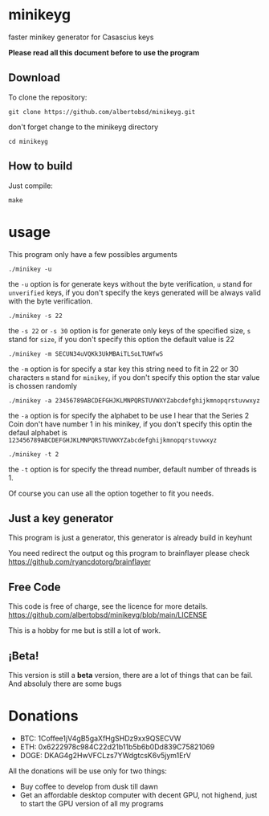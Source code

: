 # minikeyg

faster minikey generator for Casascius keys

**Please read all this document before to use the program**

## Download

To clone the repository:

```
git clone https://github.com/albertobsd/minikeyg.git
```

don't forget change to the minikeyg directory

`cd minikeyg`


## How to build

Just compile:

```
make
```

# usage

This program only have a few possibles arguments

```
./minikey -u 
```

the `-u` option is for generate keys without the byte verification, `u` stand for `unverified` keys,  if you don't specify the keys generated will be always valid with the byte verification.

```
./minikey -s 22
```

the `-s 22` or `-s 30` option is for generate only keys of the specified size, `s` stand for `size`, if you don't specify this option the default value is 22

```
./minikey -m SECUN34uVQKk3UkMBAiTLSoLTUWfwS
```
the `-m` option is for specify a star key this string need to fit in 22 or 30 characters `m` stand for `minikey`, if you don't specify this option the star value is chossen randomly

```
./minikey -a 23456789ABCDEFGHJKLMNPQRSTUVWXYZabcdefghijkmnopqrstuvwxyz
```

the `-a` option is for specify the alphabet to be use I hear that the Series 2 Coin don't have number 1 in his minikey, if you don't specify this optin the defaul alphabet is `123456789ABCDEFGHJKLMNPQRSTUVWXYZabcdefghijkmnopqrstuvwxyz` 

```
./minikey -t 2
```

the `-t` option is for specify the thread number, default number of threads is 1.

Of course you can use all the option together to fit you needs.

## Just a key generator

This program is just a generator, this generator is already build in keyhunt

You need redirect the output og this program to brainflayer please check https://github.com/ryancdotorg/brainflayer

## Free Code

This code is free of charge, see the licence for more details. https://github.com/albertobsd/minikeyg/blob/main/LICENSE

This is a hobby for me but is still a lot of work.

## ¡Beta!

This version is still a **beta** version, there are a lot of things that can be fail. And absoluly there are some bugs 

# Donations

- BTC: 1Coffee1jV4gB5gaXfHgSHDz9xx9QSECVW
- ETH: 0x6222978c984C22d21b11b5b6b0Dd839C75821069
- DOGE: DKAG4g2HwVFCLzs7YWdgtcsK6v5jym1ErV

All the donations will be use only for two things:

- Buy coffee to develop from dusk till dawn
- Get an affordable desktop computer with decent GPU, not highend, just to start the GPU version of all my programs
